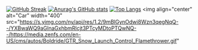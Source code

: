 [![GitHub Streak](https://streak-stats.demolab.com?user=WeissDotExe&theme=radical)](https://git.io/streak-stats)
[![Anurag's GitHub stats](https://github-readme-stats.vercel.app/api?username=WeissDotExe&theme=radical)](https://github.com/WeissDotExe/github-readme-stats)
[![Top Langs](https://github-readme-stats.vercel.app/api/top-langs/?username=WeissDotExe&layout=compact&theme=radical)](https://github.com/WeissDotExe/github-readme-stats)
<img align="center" alt="Car" width="400" src="https://s.yimg.com/ny/api/res/1.2/9mBlGynOdwi8Wzn3qegNqQ--/YXBwaWQ9aGlnaGxhbmRlcjt3PTcyMDtoPTQwNQ--/https://media.zenfs.com/en-US/cms/autos/Boldride/GTR_Snow_Launch_Control_Flamethrower.gif"

